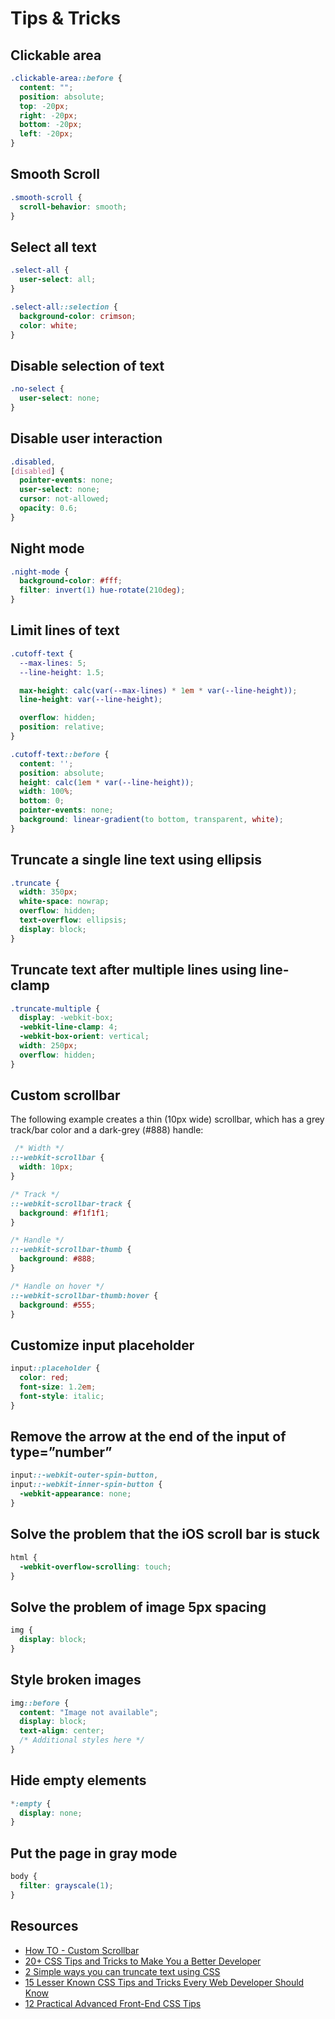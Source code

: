 # Tips & Tricks

## Clickable area

```css
.clickable-area::before {
  content: "";
  position: absolute;
  top: -20px;
  right: -20px;
  bottom: -20px;
  left: -20px;
}
```

## Smooth Scroll

```css
.smooth-scroll {
  scroll-behavior: smooth;
}
```

## Select all text

```css
.select-all {
  user-select: all;
}

.select-all::selection {
  background-color: crimson;
  color: white;
}
```

## Disable selection of text

```css
.no-select {
  user-select: none;
}
```

## Disable user interaction

```css
.disabled,
[disabled] {
  pointer-events: none;
  user-select: none;
  cursor: not-allowed;
  opacity: 0.6;
}
```

## Night mode

```css
.night-mode {
  background-color: #fff;
  filter: invert(1) hue-rotate(210deg);
}
```

## Limit lines of text

```css
.cutoff-text {
  --max-lines: 5;
  --line-height: 1.5;

  max-height: calc(var(--max-lines) * 1em * var(--line-height));
  line-height: var(--line-height);

  overflow: hidden;
  position: relative;
}

.cutoff-text::before {
  content: '';
  position: absolute;
  height: calc(1em * var(--line-height));
  width: 100%;
  bottom: 0;
  pointer-events: none;
  background: linear-gradient(to bottom, transparent, white);
}
```

## Truncate a single line text using ellipsis

```css
.truncate {
  width: 350px;
  white-space: nowrap;
  overflow: hidden;
  text-overflow: ellipsis;
  display: block;
}
```

## Truncate text after multiple lines using line-clamp

```css
.truncate-multiple {
  display: -webkit-box;
  -webkit-line-clamp: 4;
  -webkit-box-orient: vertical; 
  width: 250px;
  overflow: hidden;
}
```

## Custom scrollbar

The following example creates a thin (10px wide) scrollbar,
which has a grey track/bar color and a dark-grey (#888) handle:

```css
 /* Width */
::-webkit-scrollbar {
  width: 10px;
}

/* Track */
::-webkit-scrollbar-track {
  background: #f1f1f1;
}

/* Handle */
::-webkit-scrollbar-thumb {
  background: #888;
}

/* Handle on hover */
::-webkit-scrollbar-thumb:hover {
  background: #555;
} 
```

## Customize input placeholder

```css
input::placeholder {
  color: red;
  font-size: 1.2em;
  font-style: italic;
}
```

## Remove the arrow at the end of the input of type=”number”

```css
input::-webkit-outer-spin-button,
input::-webkit-inner-spin-button {
  -webkit-appearance: none;
}
```

## Solve the problem that the iOS scroll bar is stuck

```css
html {
  -webkit-overflow-scrolling: touch;
}
```

## Solve the problem of image 5px spacing

```css
img {
  display: block;
}
```

## Style broken images

```css
img::before {
  content: "Image not available";
  display: block;
  text-align: center;
  /* Additional styles here */
}
```

## Hide empty elements

```css
*:empty {
  display: none;
}
```

## Put the page in gray mode

```css
body {
  filter: grayscale(1);
}
```

## Resources

- [How TO - Custom Scrollbar](https://www.w3schools.com/howto/howto_css_custom_scrollbar.asp)
- [20+ CSS Tips and Tricks to Make You a Better Developer](https://fatfish.medium.com/20-css-tips-and-tricks-to-make-you-a-better-developer-f87fc0431700)
- [2 Simple ways you can truncate text using CSS](https://medium.com/@kritikapattalam/2-simple-ways-you-can-truncate-text-using-css-64d1596baa36)
- [15 Lesser Known CSS Tips and Tricks Every Web Developer Should Know](https://blog.devgenius.io/15-lesser-known-css-tips-and-tricks-every-web-developer-should-know-1caadb5258fb)
- [12 Practical Advanced Front-End CSS Tips](https://javascript.plainenglish.io/12-practical-advanced-front-end-css-tips-ce592385f6ae)